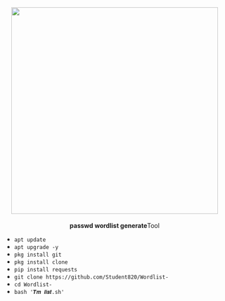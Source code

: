<h2 align="center"> <img src="https://github.com/Student820/Wordlist-/blob/main/dark ᚓTm.jpg" width="470" /> </h2>

<p align="center">
<p align="center"><b>passwd wordlist generate</b <code>Tool</code></p>

* `apt update`
* `apt upgrade -y`
* ```pkg install git```
* `pkg install clone`
* `pip install requests`
* `git clone https://github.com/Student820/Wordlist-`
* `cd Wordlist- `
* `bash '𝑻𝒎 𝒍𝒊𝒔𝒕.sh' `
